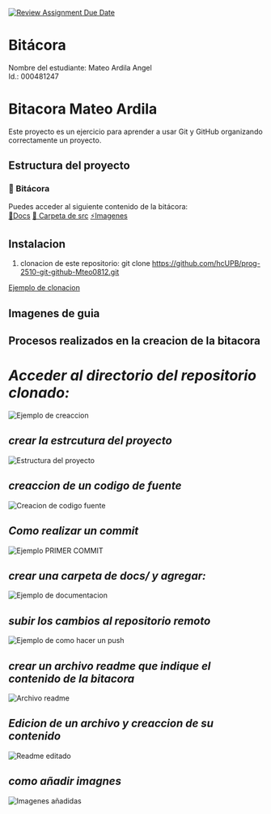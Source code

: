 [![Review Assignment Due Date](https://classroom.github.com/assets/deadline-readme-button-22041afd0340ce965d47ae6ef1cefeee28c7c493a6346c4f15d667ab976d596c.svg)](https://classroom.github.com/a/3WK28ho-)
# Bitácora
Nombre del estudiante: Mateo Ardila Angel  
Id.: 000481247

# Bitacora Mateo Ardila 
Este proyecto es un ejercicio para aprender a usar Git y GitHub organizando correctamente un proyecto.

## Estructura del proyecto 

### 📂 Bitácora

Puedes acceder al siguiente contenido de la bitácora:  
[📜Docs](./docs/repositorio_local.md)
[📌 Carpeta de src](./src/.gitignore)
[⚡Imagenes](./imagens)

## Instalacion 
1. clonacion de este repositorio:
   git clone https://github.com/hcUPB/prog-2510-git-github-Mteo0812.git

[Ejemplo de clonacion](../imagens/repo_clonado.png)

## Imagenes de guia 

## **Procesos realizados en la creacion de la bitacora**

# *Acceder al directorio del repositorio clonado:*
![Ejemplo de creaccion](../imagens/repo_creado.png)

## *crear la estrcutura del proyecto*
![Estructura del proyecto](../imagens/Estructura.png)

## *creaccion de un codigo de fuente*
![Creacion de codigo fuente](../imagens/src.png)

## *Como realizar un commit*
![Ejemplo PRIMER COMMIT](../imagens/commit.png)

## *crear una carpeta de docs/ y agregar:*
![Ejemplo de documentacion](../imagens/docs.png)

## *subir los cambios al repositorio remoto*
![Ejemplo de como hacer un push](../imagens/push.png)

## *crear un archivo readme que indique el contenido de la bitacora*
![Archivo readme](../imagens/readme.png)

## *Edicion de un archivo y creaccion de su contenido*
![Readme editado](../imagens/readme_2.png)

## *como añadir imagnes*
![Imagenes añadidas](../imagens/Imagenes.png)





